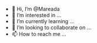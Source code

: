 - 👋 Hi, I’m @Mareada
- 👀 I’m interested in ...
- 🌱 I’m currently learning ...
- 💞️ I’m looking to collaborate on ...
- 📫 How to reach me ...

<!---
Mareada/Mareada is a ✨ special ✨ repository because its `README.md` (this file) appears on your GitHub profile.
You can click the Preview link to take a look at your changes.
--->
